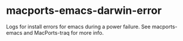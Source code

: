 # macports-emacs-darwin-error
Logs for install errors for emacs during a power failure. See macports-emacs and MacPorts-traq for more info.
